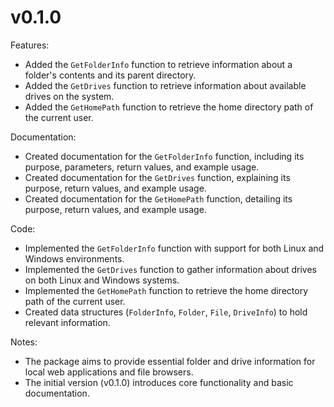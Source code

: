 # v0.1.0

Features:
- Added the `GetFolderInfo` function to retrieve information about a folder's contents and its parent directory.
- Added the `GetDrives` function to retrieve information about available drives on the system.
- Added the `GetHomePath` function to retrieve the home directory path of the current user.

Documentation:
- Created documentation for the `GetFolderInfo` function, including its purpose, parameters, return values, and example usage.
- Created documentation for the `GetDrives` function, explaining its purpose, return values, and example usage.
- Created documentation for the `GetHomePath` function, detailing its purpose, return values, and example usage.

Code:
- Implemented the `GetFolderInfo` function with support for both Linux and Windows environments.
- Implemented the `GetDrives` function to gather information about drives on both Linux and Windows systems.
- Implemented the `GetHomePath` function to retrieve the home directory path of the current user.
- Created data structures (`FolderInfo`, `Folder`, `File`, `DriveInfo`) to hold relevant information.

Notes:
- The package aims to provide essential folder and drive information for local web applications and file browsers.
- The initial version (v0.1.0) introduces core functionality and basic documentation.